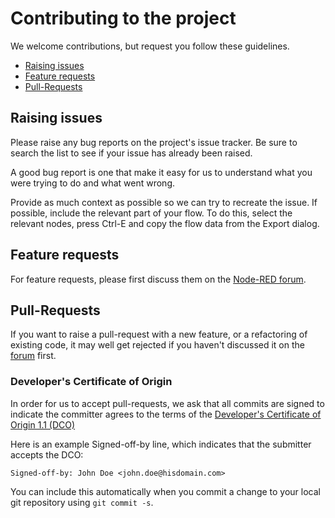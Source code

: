 # Contributing to the project

We welcome contributions, but request you follow these guidelines.

 - [Raising issues](#raising-issues)
 - [Feature requests](#feature-requests)
 - [Pull-Requests](#pull-requests)

## Raising issues

Please raise any bug reports on the project's issue tracker. Be sure to
search the list to see if your issue has already been raised.

A good bug report is one that make it easy for us to understand what you were
trying to do and what went wrong.

Provide as much context as possible so we can try to recreate the issue.
If possible, include the relevant part of your flow. To do this, select the
relevant nodes, press Ctrl-E and copy the flow data from the Export dialog.

## Feature requests

For feature requests, please first discuss them on the [Node-RED forum](https://discourse.nodered.org).

## Pull-Requests

If you want to raise a pull-request with a new feature, or a refactoring
of existing code, it may well get rejected if you haven't discussed it on
the [forum](https://discourse.nodered.org) first.


### Developer's Certificate of Origin

In order for us to accept pull-requests, we ask that all commits are signed to
indicate the committer agrees to the terms of the [Developer's Certificate of Origin 1.1 (DCO)](DCO1.1.txt)

Here is an example Signed-off-by line, which indicates that the submitter accepts the DCO:

```
Signed-off-by: John Doe <john.doe@hisdomain.com>
```

You can include this automatically when you commit a change to your local git
repository using `git commit -s`.

